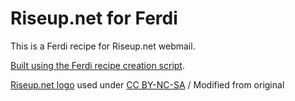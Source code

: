 # Riseup.net for Ferdi

This is a Ferdi recipe for Riseup.net webmail.

[Built using the Ferdi recipe creation script](https://github.com/getferdi/recipes/blob/master/docs/integration.md).

[Riseup.net logo](https://riseup.net/en/about-us/images) used under [CC BY-NC-SA](https://creativecommons.org/licenses/by-nc-sa/3.0/) / Modified from original
